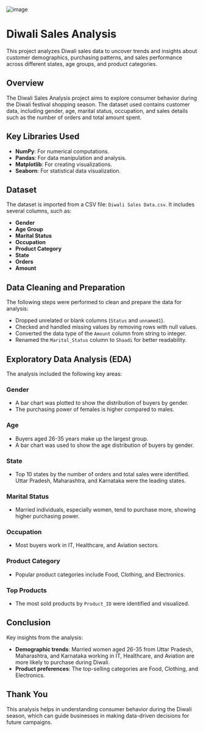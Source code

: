 
![image](https://github.com/user-attachments/assets/0b5da75a-4eb4-4c8a-846b-441bff6ddbc8)

# Diwali Sales Analysis

This project analyzes Diwali sales data to uncover trends and insights about customer demographics, purchasing patterns, and sales performance across different states, age groups, and product categories.

## Overview

The Diwali Sales Analysis project aims to explore consumer behavior during the Diwali festival shopping season. The dataset used contains customer data, including gender, age, marital status, occupation, and sales details such as the number of orders and total amount spent.

## Key Libraries Used

- **NumPy**: For numerical computations.
- **Pandas**: For data manipulation and analysis.
- **Matplotlib**: For creating visualizations.
- **Seaborn**: For statistical data visualization.

## Dataset

The dataset is imported from a CSV file: `Diwali Sales Data.csv`. It includes several columns, such as:

- **Gender**
- **Age Group**
- **Marital Status**
- **Occupation**
- **Product Category**
- **State**
- **Orders**
- **Amount**

## Data Cleaning and Preparation

The following steps were performed to clean and prepare the data for analysis:

- Dropped unrelated or blank columns (`Status` and `unnamed1`).
- Checked and handled missing values by removing rows with null values.
- Converted the data type of the `Amount` column from string to integer.
- Renamed the `Marital_Status` column to `Shaadi` for better readability.

## Exploratory Data Analysis (EDA)

The analysis included the following key areas:

### Gender
- A bar chart was plotted to show the distribution of buyers by gender.
- The purchasing power of females is higher compared to males.

### Age
- Buyers aged 26-35 years make up the largest group.
- A bar chart was used to show the age distribution of buyers by gender.

### State
- Top 10 states by the number of orders and total sales were identified. Uttar Pradesh, Maharashtra, and Karnataka were the leading states.

### Marital Status
- Married individuals, especially women, tend to purchase more, showing higher purchasing power.

### Occupation
- Most buyers work in IT, Healthcare, and Aviation sectors.

### Product Category
- Popular product categories include Food, Clothing, and Electronics.

### Top Products
- The most sold products by `Product_ID` were identified and visualized.

## Conclusion

Key insights from the analysis:

- **Demographic trends**: Married women aged 26-35 from Uttar Pradesh, Maharashtra, and Karnataka working in IT, Healthcare, and Aviation are more likely to purchase during Diwali.
- **Product preferences**: The top-selling categories are Food, Clothing, and Electronics.

## Thank You

This analysis helps in understanding consumer behavior during the Diwali season, which can guide businesses in making data-driven decisions for future campaigns.
